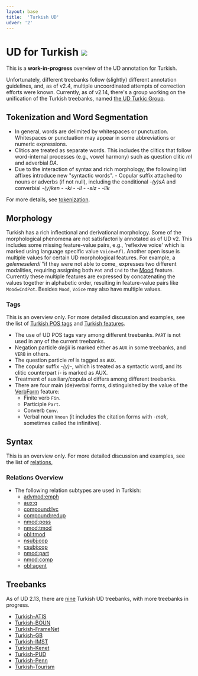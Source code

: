 ```yaml
---
layout: base
title:  'Turkish UD'
udver: '2'
---
```


# UD for Turkish <span class="flagspan"><img class="flag" src="../../flags/svg/TR.svg" /></span>

This is a **work-in-progress** overview of the UD annotation for Turkish.

Unfortunately, different treebanks follow (slightly) different annotation guidelines, and, as of v2.4, multiple uncoordinated attempts of correction efforts were known. Currently, as of v2.14, there's a group working on the unification of the Turkish treebanks, named [the UD Turkic Group](https://github.com/ud-turkic/).

## Tokenization and Word Segmentation

* In general, words are delimited by whitespaces or punctuation.
    Whitespaces or punctuation may appear in some abbreviations
    or numeric expressions.
* Clitics are treated as separate words. This includes
    the clitics that follow word-internal processes (e.g., vowel
    harmony) such as question clitic  _mI_ and  adverbial _DA_.
* Due to the interaction of syntax and rich morphology,
    the following list  affixes introduce new "syntactic words".
        - Copular suffix attached to nouns or adverbs (if not null),
            including the conditional _-(y)sA_ and converbial _-(y)ken_
        - _-ki_
        - _-lI_
        - _-sIz_
        - _-lIk_

For more details, see [tokenization](tokenization.html).

## Morphology

Turkish has a rich inflectional and derivational morphology.
Some of the morphological phenomena are not satisfactorily annotated as of UD v2.
This includes some missing feature-value pairs,
e.g., 'reflexive voice' which is marked using language specific value ``Voice=Rfl``.
Another open issue is multiple values for certain UD morphological features.
For example, a _gelemeselerdi_ "if they were not able to come_ expresses
two different modalities, requiring assigning both ``Pot`` and ``Cnd``
to the [Mood]() feature.
Currently these multiple features are expressed
by concatenating the values together in alphabetic order,
resulting in feature-value pairs like ``Mood=CndPot``.
Besides ``Mood``, ``Voice`` may also have multiple values.

### Tags

This is an overview only. For more detailed discussion and examples,
see the list of [Turkish POS tags](pos/index.html)
and [Turkish features](feat/index.html).

* The use of UD POS tags vary among different treebanks. ``PART`` is
    not used in any of the current treebanks.
* Negation particle _değil_ is marked either as ``AUX`` in some treebanks, and ``VERB`` in others.
* The question particle _mI_ is tagged as ``AUX``.
* The copular suffix -_(y)_-, which is treated as a syntactic word, and its clitic counterpart _i-_ is marked as AUX.
* Treatment of auxiliary/copula _ol_ differs among different treebanks.
* There are four main (de)verbal forms, distinguished by the value of the [VerbForm]() feature:
  * Finite verb `Fin`.
  * Participle `Part`.
  * Converb `Conv`.
  * Verbal noun `Vnoun` (it includes the citation forms with _-mak_, sometimes called the infinitive).

## Syntax

This is an overview only. For more detailed discussion and examples,
see the list of [relations](dep/index.html),


### Relations Overview

* The following relation subtypes are used in Turkish:
   * [advmod:emph]()
   * [aux:q]()
   * [compound:lvc]()
   * [compound:redup]()
   * [nmod:poss]()
   * [nmod:tmod]()
   * [obl:tmod]()
   * [nsubj:cop]()
   * [csubj:cop]()
   * [nmod:part]()
   * [nmod:comp]()
   * [obl:agent]()

## Treebanks

As of UD 2.13, there are [nine](../treebanks/tr-comparison.html) Turkish UD treebanks, with more treebanks in progress.

  * [Turkish-ATIS](../treebanks/tr_atis/index.html)
  * [Turkish-BOUN](../treebanks/tr_boun/index.html)
  * [Turkish-FrameNet](../treebanks/tr_framenet/index.html)
  * [Turkish-GB](../treebanks/tr_gb/index.html)
  * [Turkish-IMST](../treebanks/tr_imst/index.html)
  * [Turkish-Kenet](../treebanks/tr_kenet/index.html)
  * [Turkish-PUD](../treebanks/tr_pud/index.html)
  * [Turkish-Penn](../treebanks/tr_penn/index.html)
  * [Turkish-Tourism](../treebanks/tr_tourism/index.html)
